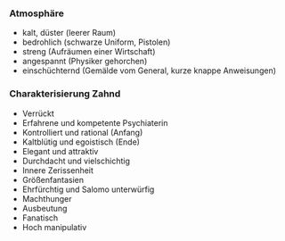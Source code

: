### Atmosphäre
- kalt, düster (leerer Raum)
- bedrohlich (schwarze Uniform, Pistolen)
- streng (Aufräumen einer Wirtschaft)
- angespannt (Physiker gehorchen)
- einschüchternd (Gemälde vom General, kurze knappe Anweisungen)

### Charakterisierung Zahnd
- Verrückt
- Erfahrene und kompetente Psychiaterin
- Kontrolliert und rational (Anfang)
- Kaltblütig und egoistisch (Ende)
- Elegant und attraktiv
- Durchdacht und vielschichtig
- Innere Zerissenheit
- Größenfantasien
- Ehrfürchtig und Salomo unterwürfig
- Machthunger
- Ausbeutung
- Fanatisch
- Hoch manipulativ
